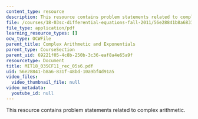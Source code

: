 ```yaml
---
content_type: resource
description: This resource contains problem statements related to complex arithmetic.
file: /courses/18-03sc-differential-equations-fall-2011/56e28841b8a6831f48bd10a9bf4d91a5_MIT18_03SCF11_rec_05s6.pdf
file_type: application/pdf
learning_resource_types: []
ocw_type: OCWFile
parent_title: Complex Arithmetic and Exponentials
parent_type: CourseSection
parent_uid: 69221f05-4c8b-250b-3c36-eaf8a4e65a9f
resourcetype: Document
title: MIT18_03SCF11_rec_05s6.pdf
uid: 56e28841-b8a6-831f-48bd-10a9bf4d91a5
video_files:
  video_thumbnail_file: null
video_metadata:
  youtube_id: null
---
```

This resource contains problem statements related to complex arithmetic.